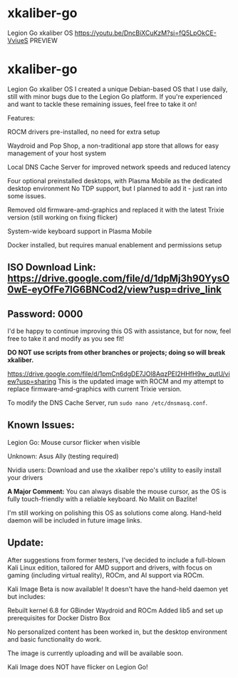 # xkaliber-go
Legion Go xkaliber OS
https://youtu.be/DncBiXCuKzM?si=fQ5LpOkCE-VviueS PREVIEW
# xkaliber-go
Legion Go xkaliber OS
I created a unique Debian-based OS that I use daily, still with minor bugs due to the Legion Go platform. If you're experienced and want to tackle these remaining issues, feel free to take it on!

Features:

ROCM drivers pre-installed, no need for extra setup

Waydroid and Pop Shop, a non-traditional app store that allows for easy management of your host system

Local DNS Cache Server for improved network speeds and reduced latency

Four optional preinstalled desktops, with Plasma Mobile as the dedicated desktop environment
No TDP support, but I planned to add it - just ran into some issues.

Removed old firmware-amd-graphics and replaced it with the latest Trixie version (still working on fixing flicker)

System-wide keyboard support in Plasma Mobile

Docker installed, but requires manual enablement and permissions setup

## ISO Download Link: https://drive.google.com/file/d/1dpMj3h90YysO0wE-eyOfFe7lG6BNCod2/view?usp=drive_link
## Password: 0000
I'd be happy to continue improving this OS with assistance, but for now, feel free to take it and modify as you see fit!

**DO NOT use scripts from other branches or projects; doing so will break xkaliber.**

https://drive.google.com/file/d/1pmCn6dgDE7JOl8AqzPEI2HHfH9w_qutU/view?usp=sharing
This is the updated image with ROCM and my attempt to replace firmware-amd-graphics with current Trixie version.

To modify the DNS Cache Server, run `sudo nano /etc/dnsmasq.conf`.

## Known Issues:

Legion Go: Mouse cursor flicker when visible

Unknown: Asus Ally (testing required)

Nvidia users: Download and use the xkaliber repo's utility to easily install your drivers

**A Major Comment:** You can always disable the mouse cursor, as the OS is fully touch-friendly with a reliable keyboard. No Maliit on Bazlite!

I'm still working on polishing this OS as solutions come along. Hand-held daemon will be included in future image links.

## Update:
After suggestions from former testers, I've decided to include a full-blown Kali Linux edition, tailored for AMD support and drivers, with focus on gaming (including virtual reality), ROCm, and AI support via ROCm.

Kali Image Beta is now available! It doesn't have the hand-held daemon yet but includes:

Rebuilt kernel 6.8 for GBinder Waydroid and ROCm
Added lib5 and set up prerequisites for Docker Distro Box

No personalized content has been worked in, but the desktop environment and basic functionality do work.

The image is currently uploading and will be available soon.

Kali Image does NOT have flicker on Legion Go!
